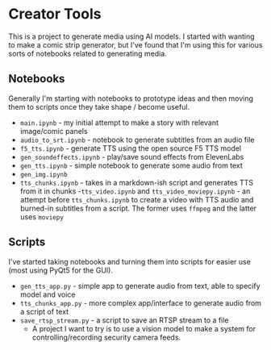 # Creator Tools

This is a project to generate media using AI models. I started with wanting to make a comic strip generator, but I've found that I'm using this for various sorts of notebooks related to generating media.

## Notebooks

Generally I'm starting with notebooks to prototype ideas and then moving them to scripts once they take shape / become useful.

- `main.ipynb` - my initial attempt to make a story with relevant image/comic panels
- `audio_to_srt.ipynb` - notebook to generate subtitles from an audio file
- `f5_tts.ipynb` - generate TTS using the open source F5 TTS model
- `gen_soundeffects.ipynb` - play/save sound effects from ElevenLabs
- `gen_tts.ipynb` - simple notebook to generate some audio from text
- `gen_img.ipynb`
- `tts_chunks.ipynb` - takes in a markdown-ish script and generates TTS from it in chunks -`tts_video.ipynb` and `tts_video_moviepy.ipynb` - an attempt before `tts_chunks.ipynb` to create a video with TTS audio and burned-in subtitles from a script. The former uses `ffmpeg` and the latter uses `moviepy`

## Scripts

I've started taking notebooks and turning them into scripts for easier use (most using PyQt5 for the GUI).

- `gen_tts_app.py` - simple app to generate audio from text, able to specify model and voice
- `tts_chunks_app.py` - more complex app/interface to generate audio from a script of text
- `save_rtsp_stream.py` - a script to save an RTSP stream to a file
  - A project I want to try is to use a vision model to make a system for controlling/recording security camera feeds.
